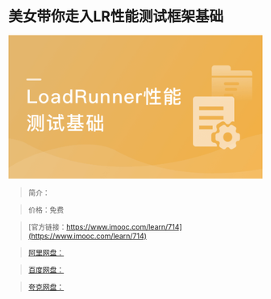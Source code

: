 # 美女带你走入LR性能测试框架基础

![img](../../assets/5fe442f40001d29205400304.jpg)

> 简介：

> 价格：免费

> [官方链接：https://www.imooc.com/learn/714](https://www.imooc.com/learn/714)

> [阿里网盘：]()

> [百度网盘：]()

> [夸克网盘：]()
